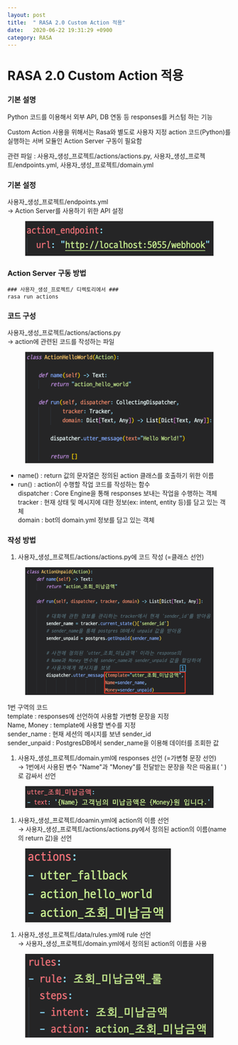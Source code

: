 ```yaml
---
layout: post
title:  " RASA 2.0 Custom Action 적용"
date:   2020-06-22 19:31:29 +0900
category: RASA
--- 
```

# RASA 2.0 Custom Action 적용

### 기본 설명

Python 코드를 이용해서 외부 API, DB 연동 등 responses를 커스텀 하는 기능

Custom Action 사용을 위해서는 Rasa와 별도로 사용자 지정 action 코드(Python)를 실행하는 서버 모듈인 Action Server 구동이 필요함

관련 파일 : 사용자\_생성\_프로젝트/actions/actions.py, 사용자\_생성\_프로젝트/endpoints.yml, 사용자\_생성\_프로젝트/domain.yml

### 기본 설정

사용자\_생성\_프로젝트/endpoints.yml  
→ Action Server를 사용하기 위한 API 설정

<figure class="image"><img src="/attachments/84_content.png"></figure>

### Action Server 구동 방법

```text
### 사용자_생성_프로젝트/ 디렉토리에서 ###
rasa run actions
```

### 코드 구성

사용자\_생성\_프로젝트/actions/actions.py  
→ action에 관련된 코드를 작성하는 파일

<figure class="image"><img src="/attachments/85_content.png"></figure>

*   name() : return 값의 문자열은 정의된 action 클래스를 호출하기 위한 이름
*   run() : action이 수행할 작업 코드를 작성하는 함수  
    dispatcher : Core Engine을 통해 responses 보내는 작업을 수행하는 객체  
    tracker : 현재 상태 및 메시지에 대한 정보(ex: intent, entity 등)를 담고 있는 객체  
    domain : bot의 domain.yml 정보를 담고 있는 객체

### 작성 방법

1.  사용자\_생성\_프로젝트/actions/actions.py에 코드 작성 (=클래스 선언)

<figure class="image"><img src="/attachments/87_content.png"></figure>

1번 구역의 코드  
template : responses에 선언하여 사용할 가변형 문장을 지정  
Name, Money : template에 사용할 변수를 지정  
sender\_name : 현재 세션의 메시지를 보낸 sender\_id  
sender\_unpaid : PostgresDB에서 sender\_name을 이용해 데이터를 조회한 값

1.  사용자\_생성\_프로젝트/domain.yml에 responses 선언 (=가변형 문장 선언)  
    → 1번에서 사용된 변수 &quot;Name&quot;과 &quot;Money&quot;를 전달받는 문장을 작은 따옴표( &#39; )로 감싸서 선언

<figure class="image"><img src="/attachments/86_content.png"></figure>

1.  사용자\_생성\_프로젝트/doamin.yml에 action의 이름 선언  
    → 사용자\_생성\_프로젝트/actions/actions.py에서 정의된 action의 이름(name의 return 값)을 선언

<figure class="image"><img src="/attachments/89_content.png"></figure>

1.  사용자\_생성\_프로젝트/data/rules.yml에 rule 선언  
    → 사용자\_생성\_프로젝트/domain.yml에서 정의된 action의 이름을 사용

<figure class="image"><img src="/attachments/88_content.png"></figure>